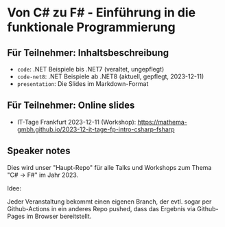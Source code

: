 # Von C# zu F# - Einführung in die funktionale Programmierung

## Für Teilnehmer: Inhaltsbeschreibung

- `code`: .NET Beispiele bis .NET7 (veraltet, ungepflegt)
- `code-net8`: .NET Beispiele ab .NET8 (aktuell, gepflegt, 2023-12-11)
- `presentation`: Die Slides im Markdown-Format

## Für Teilnehmer: Online slides

- IT-Tage Frankfurt 2023-12-11 (Workshop): https://mathema-gmbh.github.io/2023-12-it-tage-fp-intro-csharp-fsharp

## Speaker notes

Dies wird unser "Haupt-Repo" für alle Talks und Workshops zum Thema "C# -> F#" im Jahr 2023.

Idee:

Jeder Veranstaltung bekommt einen eigenen Branch, der evtl. sogar per Github-Actions in ein anderes Repo pushed, dass das Ergebnis via Github-Pages im Browser bereitstellt.
